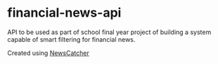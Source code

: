 # financial-news-api
API to be used as part of school final year project of building a system capable of smart filtering for financial news.

Created using [NewsCatcher](https://newscatcherapi.com/)
